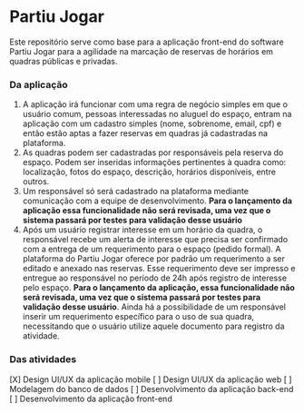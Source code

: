 # Partiu Jogar
Este repositório serve como base para a aplicação front-end do software Partiu Jogar para a agilidade na marcação de reservas de horários em quadras públicas e privadas.

### Da aplicação
1. A aplicação irá funcionar com uma regra de negócio simples em que o usuário comum, pessoas interessadas no aluguel do espaço, entram na aplicação com um cadastro simples (nome, sobrenome, email, cpf) e então estão aptas a fazer reservas em quadras já cadastradas na plataforma.
2. As quadras podem ser cadastradas por responsáveis pela reserva do espaço. Podem ser inseridas informações pertinentes à quadra como: localização, fotos do espaço, descrição, horários disponíveis, entre outros.
3. Um responsável só será cadastrado na plataforma mediante comunicação com a equipe de desenvolvimento. **Para o lançamento da aplicação essa funcionalidade não será revisada, uma vez que o sistema passará por testes para validação desse usuário**
4. Após um usuário registrar interesse em um horário da quadra, o responsável recebe um alerta de interesse que precisa ser confirmado com a entrega de um requerimento para o espaço (pedido formal). A plataforma do Partiu Jogar oferece por padrão um requerimento a ser editado e anexado nas reservas. Esse requerimento deve ser impresso e entregue ao responsável no período de 24h após registro de interesse pelo espaço. **Para o lançamento da aplicação, essa funcionalidade não será revisada, uma vez que o sistema passará por testes para validação desse usuário**. Ainda há a possibilidade de um responsável inserir um requerimento específico para o uso de sua quadra, necessitando que o usuário utilize aquele documento para registro da atividade.

### Das atividades
[X] Design UI/UX da aplicação mobile
[ ] Design UI/UX da aplicação web
[ ] Modelagem do banco de dados
[ ] Desenvolvimento da aplicação back-end
[ ] Desenvolvimento da aplicação front-end